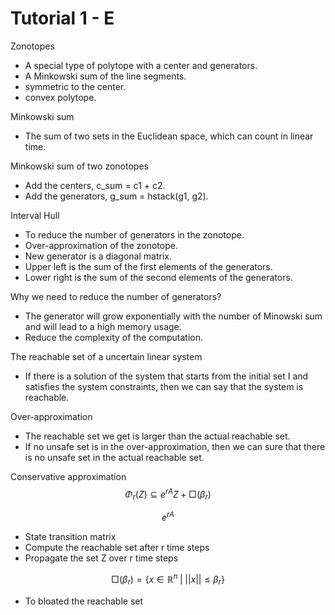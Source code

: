 # Tutorial 1 - E

Zonotopes

- A special type of polytope with a center and generators.
- A Minkowski sum of the line segments.
- symmetric to the center.
- convex polytope.

Minkowski sum

- The sum of two sets in the Euclidean space, which can count in linear time.

Minkowski sum of two zonotopes

- Add the centers, c_sum = c1 + c2.
- Add the generators, g_sum = hstack(g1, g2).

Interval Hull

- To reduce the number of generators in the zonotope.
- Over-approximation of the zonotope.
- New generator is a diagonal matrix.
- Upper left is the sum of the first elements of the generators.
- Lower right is the sum of the second elements of the generators.

Why we need to reduce the number of generators?

- The generator will grow exponentially with the number of Minowski sum and will lead to a high memory usage.
- Reduce the complexity of the computation.

The reachable set of a uncertain linear system

- If there is a solution of the system that starts from the initial set I and satisfies the system constraints, then we can say that the system is reachable.

Over-approximation

- The reachable set we get is larger than the actual reachable set.
- If no unsafe set is in the over-approximation, then we can sure that there is no unsafe set in the actual reachable set.

Conservative approximation
$$\Phi_r(Z)\subseteq e^{rA}Z+\Box(\beta_r)$$

$$e^{rA}$$

- State transition matrix
- Compute the reachable set after r time steps
- Propagate the set Z over r time steps

$$\Box(\beta_r) = \{x\in \mathbb{R}^n \;|\; ||x|| \leq \beta_r\}$$

- To bloated the reachable set
